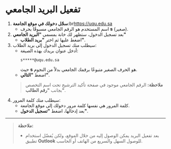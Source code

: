 # تفعيل البريد الجامعي

1. **سجّل دخولك في موقع الجامعة**:br<https://uqu.edu.sa>
   - اسم المستخدم هو الرقم الجامعي مسبوقًا بحرف **s** (صغير).
2. بعد تسجيل الدخول، ستظهر لك خانة بمسمى **"البريد الجامعي"**
   - اضغط عليها ثم اختر **"بريد الطلاب"**.
3. سيطلب منك تسجيل الدخول إلى بريد الطلاب:
   - أدخل عنوان بريدك بهذه الصيغة:
     ```text
     s*****@uqu.edu.sa
     ```
     حيث **s** هو الحرف الصغير متبوعًا برقمك الجامعي بدلاً من النجوم.
   - اضغط **"التالي"**.
   > **ملاحظة:** الرقم الجامعي موجود في صفحة تأكيد الترشيح تحت اسم التخصص بجانب **"رقم الطالب"**.
4. سيطلب منك كلمة المرور:
   - كلمة المرور هي نفسها كلمة مرور دخولك إلى موقع الجامعة.
   - بعد إدخالها، اضغط **"تسجيل الدخول"**.

---

> **ملاحظة:**
>
> - بعد تفعيل البريد يمكن الوصول إليه من خلال الموقع، ولكن يُفضّل استخدام تطبيق **Outlook** للوصول السهل والسريع من الهاتف أو الحاسب.
